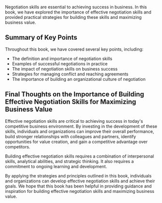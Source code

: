 
Negotiation skills are essential to achieving success in business. In this book, we have explored the importance of effective negotiation skills and provided practical strategies for building these skills and maximizing business value.

Summary of Key Points
---------------------

Throughout this book, we have covered several key points, including:

* The definition and importance of negotiation skills
* Examples of successful negotiations in practice
* The impact of negotiation skills on business success
* Strategies for managing conflict and reaching agreements
* The importance of building an organizational culture of negotiation

Final Thoughts on the Importance of Building Effective Negotiation Skills for Maximizing Business Value
-------------------------------------------------------------------------------------------------------

Effective negotiation skills are critical to achieving success in today's competitive business environment. By investing in the development of these skills, individuals and organizations can improve their overall performance, build stronger relationships with colleagues and partners, identify opportunities for value creation, and gain a competitive advantage over competitors.

Building effective negotiation skills requires a combination of interpersonal skills, analytical abilities, and strategic thinking. It also requires a commitment to ongoing learning and development.

By applying the strategies and principles outlined in this book, individuals and organizations can develop effective negotiation skills and achieve their goals. We hope that this book has been helpful in providing guidance and inspiration for building effective negotiation skills and maximizing business value.